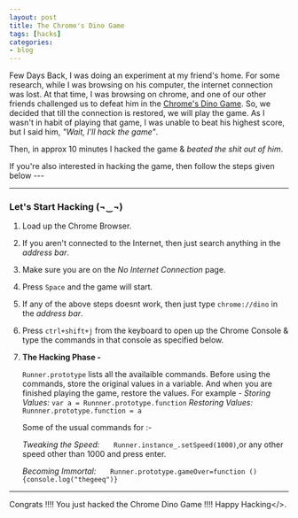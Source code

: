 ```yaml
---
layout: post
title: The Chrome's Dino Game
tags: [hacks]
categories:
- blog
---
```


Few Days Back, I was doing an experiment at my friend's home. For some research, while I was browsing on
his computer, the internet connection was lost. At that time, I was browsing on chrome, and one of our
other friends challenged us to defeat him in the [Chrome's Dino Game](#). So, we decided that till the 
connection is restored, we will play the game. As I wasn't in habit of playing that game, I was unable 
to beat his highest score, but I said him, *"Wait, I'll hack the game"*. 

Then, in approx 10 minutes I hacked the game & *beated the shit out of him*.

If you're also interested in hacking the game, then follow the steps given below ---

---

### Let's Start Hacking (¬‿¬)

1. Load up the Chrome Browser.

2. If you aren't connected to the Internet, then just search anything in the *address bar*.

3. Make sure you are on the *No Internet Connection* page.

4. Press `Space` and the game will start.

5. If any of the above steps doesnt work, then just type `chrome://dino` in the *address bar*.

6. Press `ctrl+shift+j` from the keyboard to open up the Chrome Console & type the commands in that 
   console as specified below.

7. **The Hacking Phase -**

   `Runner.prototype` lists all the availaible commands.
    Before using the commands, store the original values in a variable. 
    And when you are finished playing the game, restore the values.
    For example - 
    *Storing Values:* `var a = Runnner.prototype.function`
    *Restoring Values:* `Runnner.prototype.function = a`

    Some of the usual commands for :-

    *Tweaking the Speed:*
  `   Runner.instance_.setSpeed(1000)`,or any other speed other than 1000 and press enter. 
    
    *Becoming Immortal:*
  `   Runner.prototype.gameOver=function (){console.log("thegeeq")}`

---

Congrats !!!! You just hacked the Chrome Dino Game !!!! Happy Hacking</>.

